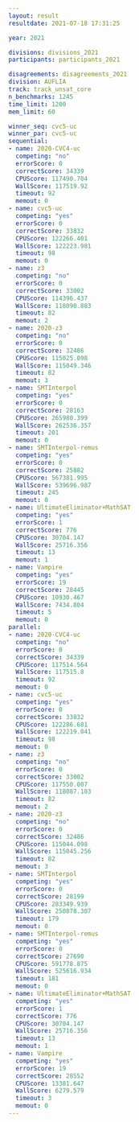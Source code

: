 ```yaml
---
layout: result
resultdate: 2021-07-18 17:31:25

year: 2021

divisions: divisions_2021
participants: participants_2021

disagreements: disagreements_2021
division: AUFLIA
track: track_unsat_core
n_benchmarks: 1245
time_limit: 1200
mem_limit: 60

winner_seq: cvc5-uc
winner_par: cvc5-uc
sequential:
- name: 2020-CVC4-uc
  competing: "no"
  errorScore: 0
  correctScore: 34339
  CPUScore: 117490.704
  WallScore: 117519.92
  timeout: 92
  memout: 0
- name: cvc5-uc
  competing: "yes"
  errorScore: 0
  correctScore: 33832
  CPUScore: 122266.401
  WallScore: 122223.981
  timeout: 98
  memout: 0
- name: z3
  competing: "no"
  errorScore: 0
  correctScore: 33002
  CPUScore: 114396.437
  WallScore: 118090.883
  timeout: 82
  memout: 2
- name: 2020-z3
  competing: "no"
  errorScore: 0
  correctScore: 32486
  CPUScore: 115025.098
  WallScore: 115049.346
  timeout: 82
  memout: 3
- name: SMTInterpol
  competing: "yes"
  errorScore: 0
  correctScore: 28163
  CPUScore: 265980.399
  WallScore: 262536.357
  timeout: 201
  memout: 0
- name: SMTInterpol-remus
  competing: "yes"
  errorScore: 0
  correctScore: 25882
  CPUScore: 567381.995
  WallScore: 539696.987
  timeout: 245
  memout: 0
- name: UltimateEliminator+MathSAT
  competing: "yes"
  errorScore: 1
  correctScore: 776
  CPUScore: 30704.147
  WallScore: 25716.356
  timeout: 13
  memout: 1
- name: Vampire
  competing: "yes"
  errorScore: 19
  correctScore: 28445
  CPUScore: 10930.467
  WallScore: 7434.804
  timeout: 5
  memout: 0
parallel:
- name: 2020-CVC4-uc
  competing: "no"
  errorScore: 0
  correctScore: 34339
  CPUScore: 117514.564
  WallScore: 117515.8
  timeout: 92
  memout: 0
- name: cvc5-uc
  competing: "yes"
  errorScore: 0
  correctScore: 33832
  CPUScore: 122286.681
  WallScore: 122219.041
  timeout: 98
  memout: 0
- name: z3
  competing: "no"
  errorScore: 0
  correctScore: 33002
  CPUScore: 117550.007
  WallScore: 118087.103
  timeout: 82
  memout: 2
- name: 2020-z3
  competing: "no"
  errorScore: 0
  correctScore: 32486
  CPUScore: 115044.098
  WallScore: 115045.256
  timeout: 82
  memout: 3
- name: SMTInterpol
  competing: "yes"
  errorScore: 0
  correctScore: 28199
  CPUScore: 283349.939
  WallScore: 250878.307
  timeout: 179
  memout: 0
- name: SMTInterpol-remus
  competing: "yes"
  errorScore: 0
  correctScore: 27690
  CPUScore: 591778.875
  WallScore: 525616.934
  timeout: 181
  memout: 0
- name: UltimateEliminator+MathSAT
  competing: "yes"
  errorScore: 1
  correctScore: 776
  CPUScore: 30704.147
  WallScore: 25716.356
  timeout: 13
  memout: 1
- name: Vampire
  competing: "yes"
  errorScore: 19
  correctScore: 28552
  CPUScore: 13381.647
  WallScore: 6279.579
  timeout: 3
  memout: 0
---
```

